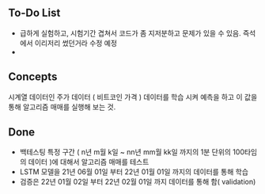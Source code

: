 ## To-Do List
- 급하게 실험하고, 시험기간 겹쳐서 코드가 좀 지저분하고 문제가 있을 수 있음. 즉석에서 이리저리 썼던거라 수정 예정
- 
## Concepts

시계열 데이터인 주가 데이터 ( 비트코인 가격 ) 데이터를 학습 시켜 예측을 하고 이 값을 통해 알고리즘 매매를 실행해 보는 것.

## Done
- 백테스팅 특정 구간 ( n년 m월 k일 ~ nn년 mm월 kk일 까지의 1분 단위의 100타임의 데이터 )에 대해서 알고리즘 매매를 테스트
- LSTM 모델을 21년 06월 01일 부터 22년 01월 01일 까지의 데이터를 통해 학습
- 검증은 22년 01월 02일 부터 22년 02월 01일 까지 데이터를 통해 함( validation)
